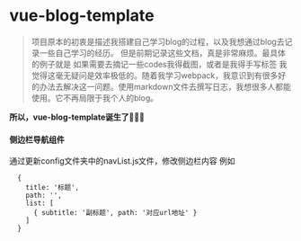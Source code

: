 # vue-blog-template

> 项目原本的初衷是描述我搭建自己学习blog的过程，以及我想通过blog去记录一些自己学习的经历。
> 但是前期记录这些文档，真是非常麻烦。最具体的例子就是 如果需要去摘记一些codes我得截图，或者是我得手写标签
> 我觉得这毫无疑问是效率极低的。随着我学习webpack，我意识到有很多好的办法去解决这一问题。使用markdown文件去撰写日志，我想很多人都能使用。它不再局限于我个人的blog。

**所以，vue-blog-template诞生了**🎉🎉🎉



#### 侧边栏导航组件

通过更新config文件夹中的navList.js文件，修改侧边栏内容
例如
```
  {
    title: '标题',
    path: '',
    list: [
      { subtitle: '副标题', path: '对应url地址' }
    ]
  }
```